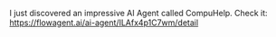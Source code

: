 I just discovered an impressive AI Agent called CompuHelp. Check it: https://flowagent.ai/ai-agent/ILAfx4p1C7wm/detail
